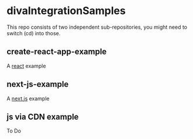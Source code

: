 # divaIntegrationSamples

This repo consists of two independent sub-repositories, you might need to switch (cd) into those.

## create-react-app-example
A [react](https://reactjs.org/) example

## next-js-example
A [next.js](https://nextjs.org/) example

## js via CDN example
To Do